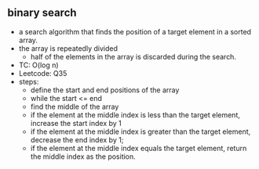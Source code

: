 ## binary search
- a search algorithm that finds the position of a target element in a sorted array.
- the array is repeatedly divided 
    - half of the elements in the array is discarded during the search.
- TC: O(log n)
- Leetcode: Q35
- steps:
    - define the start and end positions of the array
    - while the start <= end
    - find the middle of the array
    - if the element at the middle index is less than the target element, increase the start index by 1
    - if the element at the middle index is greater than the target element, decrease the end index by 1;
    - if the element at the middle index equals the target element, return the middle index as the position.
    